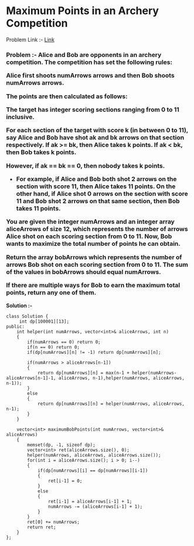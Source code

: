 # Maximum Points in an Archery Competition

Problem Link :- [Link](https://leetcode.com/problems/maximum-points-in-an-archery-competition/)

<h3>
Problem :- Alice and Bob are opponents in an archery competition. The competition has set the following rules:

Alice first shoots numArrows arrows and then Bob shoots numArrows arrows.
  
The points are then calculated as follows:
  
The target has integer scoring sections ranging from 0 to 11 inclusive.
  
For each section of the target with score k (in between 0 to 11), say Alice and Bob have shot ak and bk arrows on that section respectively. If ak >= bk, then Alice takes k points. If ak < bk, then Bob takes k points.

However, if ak == bk == 0, then nobody takes k points.

   * For example, if Alice and Bob both shot 2 arrows on the section with score 11, then Alice takes 11 points. On the other hand, if Alice shot 0 arrows on the section with score 11 and Bob shot 2 arrows on that same section, then Bob takes 11 points.

You are given the integer numArrows and an integer array aliceArrows of size 12, which represents the number of arrows Alice shot on each scoring section from 0 to 11. Now, Bob wants to maximize the total number of points he can obtain.

Return the array bobArrows which represents the number of arrows Bob shot on each scoring section from 0 to 11. The sum of the values in bobArrows should equal numArrows.

If there are multiple ways for Bob to earn the maximum total points, return any one of them.

 
</h3>


**Solution :-**
```
class Solution {
     int dp[100001][13];
public:
    int helper(int numArrows, vector<int>& aliceArrows, int n) 
    {
        if(numArrows == 0) return 0;
        if(n == 0) return 0;
        if(dp[numArrows][n] != -1) return dp[numArrows][n];
        
        if(numArrows > aliceArrows[n-1]) 
        {
            return dp[numArrows][n] = max(n-1 + helper(numArrows-aliceArrows[n-1]-1, aliceArrows, n-1),helper(numArrows, aliceArrows, n-1));
        } 
        else 
        {
            return dp[numArrows][n] = helper(numArrows, aliceArrows, n-1);
        }
    }
    
    vector<int> maximumBobPoints(int numArrows, vector<int>& aliceArrows) 
    {
        memset(dp, -1, sizeof dp);
        vector<int> ret(aliceArrows.size(), 0);
        helper(numArrows, aliceArrows, aliceArrows.size());
        for(int i = aliceArrows.size(); i > 0; i--) 
        {
            if(dp[numArrows][i] == dp[numArrows][i-1]) 
            {
                ret[i-1] = 0;
            } 
            else 
            {
                ret[i-1] = aliceArrows[i-1] + 1;
                numArrows -= (aliceArrows[i-1] + 1);
            }
        }
        ret[0] += numArrows;
        return ret;
    }
};
```

